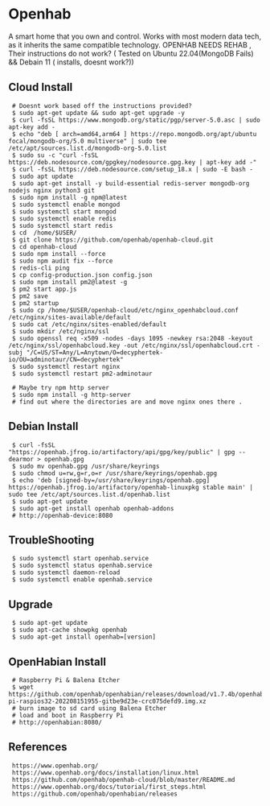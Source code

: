 Openhab
=====

A smart home that you own and control. Works with most modern data tech, as it 
inherits the same compatible technology. OPENHAB NEEDS REHAB , Their instructions
do not work? ( Tested on Ubuntu 22.04(MongoDB Fails) && Debain 11 ( installs, doesnt work?))

Cloud Install
--------------
   
     # Doesnt work based off the instructions provided? 
     $ sudo apt-get update && sudo apt-get upgrade -y
     $ curl -fsSL https://www.mongodb.org/static/pgp/server-5.0.asc | sudo apt-key add -
     $ echo "deb [ arch=amd64,arm64 ] https://repo.mongodb.org/apt/ubuntu focal/mongodb-org/5.0 multiverse" | sudo tee /etc/apt/sources.list.d/mongodb-org-5.0.list
     $ sudo su -c "curl -fsSL https://deb.nodesource.com/gpgkey/nodesource.gpg.key | apt-key add -" 
     $ curl -fsSL https://deb.nodesource.com/setup_18.x | sudo -E bash -
     $ sudo apt update
     $ sudo apt-get install -y build-essential redis-server mongodb-org nodejs nginx python3 git
     $ sudo npm install -g npm@latest
     $ sudo systemctl enable mongod
     $ sudo systemctl start mongod
     $ sudo systemctl enable redis
     $ sudo systemctl start redis
     $ cd  /home/$USER/ 
     $ git clone https://github.com/openhab/openhab-cloud.git
     $ cd openhab-cloud
     $ sudo npm install --force
     $ sudo npm audit fix --force
     $ redis-cli ping
     $ cp config-production.json config.json
     $ sudo npm install pm2@latest -g 
     $ pm2 start app.js
     $ pm2 save
     $ pm2 startup
     $ sudo cp /home/$USER/openhab-cloud/etc/nginx_openhabcloud.conf /etc/nginx/sites-available/default
     $ sudo cat /etc/nginx/sites-enabled/default
     $ sudo mkdir /etc/nginx/ssl
     $ sudo openssl req -x509 -nodes -days 1095 -newkey rsa:2048 -keyout /etc/nginx/ssl/openhabcloud.key -out /etc/nginx/ssl/openhabcloud.crt -subj "/C=US/ST=Any/L=Anytown/O=decyphertek-io/OU=adminotaur/CN=decyphertek"
     $ sudo systemctl restart nginx
     $ sudo systemctl restart pm2-adminotaur
     
     # Maybe try npm http server
     $ sudo npm install -g http-server
     # find out where the directories are and move nginx ones there . 
     
Debian Install 
--------------

     $ curl -fsSL "https://openhab.jfrog.io/artifactory/api/gpg/key/public" | gpg --dearmor > openhab.gpg 
     $ sudo mv openhab.gpg /usr/share/keyrings 
     $ sudo chmod u=rw,g=r,o=r /usr/share/keyrings/openhab.gpg
     $ echo 'deb [signed-by=/usr/share/keyrings/openhab.gpg] https://openhab.jfrog.io/artifactory/openhab-linuxpkg stable main' | sudo tee /etc/apt/sources.list.d/openhab.list
     $ sudo apt-get update
     $ sudo apt-get install openhab openhab-addons
     # http://openhab-device:8080

TroubleShooting
----------------

     $ sudo systemctl start openhab.service
     $ sudo systemctl status openhab.service
     $ sudo systemctl daemon-reload
     $ sudo systemctl enable openhab.service

Upgrade
--------

     $ sudo apt-get update 
     $ sudo apt-cache showpkg openhab
     $ sudo apt-get install openhab=[version]

OpenHabian Install
-------------------

     # Raspberry Pi & Balena Etcher
     $ wget https://github.com/openhab/openhabian/releases/download/v1.7.4b/openhabian-pi-raspios32-202208151955-gitbe9d23e-crc075defd9.img.xz
     # burn image to sd card using Balena Etcher
     # load and boot in Raspberry Pi
     # http://openhabian:8080/

References
----------

     https://www.openhab.org/
     https://www.openhab.org/docs/installation/linux.html
     https://github.com/openhab/openhab-cloud/blob/master/README.md
     https://www.openhab.org/docs/tutorial/first_steps.html
     https://github.com/openhab/openhabian/releases
